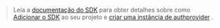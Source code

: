 <!-- markdownlint-disable MD041-->

> Leia a [documentação do SDK](/graph/sdks/sdks-overview) para obter detalhes sobre como [Adicionar o SDK](/graph/sdks/sdk-installation) ao seu projeto e [criar uma instância de authprovider](/graph/sdks/choose-authentication-providers) .
